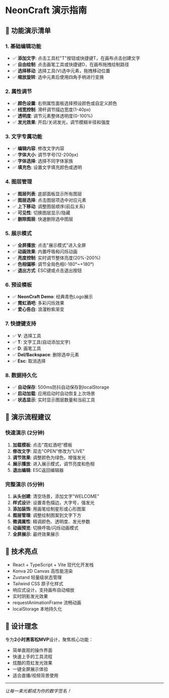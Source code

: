 # NeonCraft 演示指南

## 🎯 功能演示清单

### 1. 基础编辑功能
- ✅ **添加文字**: 点击工具栏"T"按钮或快捷键T，在画布点击创建文字
- ✅ **自由绘制**: 点击画笔工具或快捷键D，在画布拖拽绘制路径  
- ✅ **选择移动**: 选择工具(V)选中元素，拖拽移动位置
- ✅ **缩放旋转**: 选中元素后使用四角手柄进行变换

### 2. 属性调节
- ✅ **颜色设置**: 右侧属性面板选择预设颜色或自定义颜色
- ✅ **线宽控制**: 滑杆调节描边宽度(1-40px)
- ✅ **透明度**: 调节元素整体透明度(0-100%)
- ✅ **发光效果**: 开启/关闭发光，调节模糊半径和强度

### 3. 文字专属功能
- ✅ **编辑内容**: 修改文字内容
- ✅ **字体大小**: 调节字号(12-200px)
- ✅ **字体选择**: 选择不同字体家族
- ✅ **填充色**: 设置文字填充颜色或透明

### 4. 图层管理
- ✅ **图层列表**: 底部面板显示所有图层
- ✅ **图层选择**: 点击图层项选中对应元素
- ✅ **上下移动**: 调整图层顺序(前后关系)
- ✅ **可见性**: 切换图层显示/隐藏
- ✅ **删除图层**: 快速删除选中图层

### 5. 展示模式
- ✅ **全屏播放**: 点击"展示模式"进入全屏
- ✅ **动画效果**: 内置呼吸和闪烁动画
- ✅ **亮度控制**: 实时调节整体亮度(20%-200%)
- ✅ **色相偏移**: 调节全局色相(-180°~+180°)
- ✅ **退出方式**: ESC键或点击退出按钮

### 6. 预设模板
- ✅ **NeonCraft Demo**: 经典青色Logo展示
- ✅ **霓虹酒吧**: 多彩闪烁效果
- ✅ **爱心告白**: 浪漫粉紫渐变

### 7. 快捷键支持
- ✅ **V**: 选择工具
- ✅ **T**: 文字工具(自动添加文字)
- ✅ **D**: 画笔工具
- ✅ **Del/Backspace**: 删除选中元素
- ✅ **Esc**: 取消选择

### 8. 数据持久化
- ✅ **自动保存**: 500ms防抖自动保存到localStorage
- ✅ **启动加载**: 应用启动时自动恢复上次场景
- ✅ **状态显示**: 实时显示图层数量和当前工具

## 🎪 演示流程建议

### 快速演示 (2分钟)
1. **加载模板**: 点击"霓虹酒吧"模板
2. **修改文字**: 双击"OPEN"修改为"LIVE"
3. **调节效果**: 调整颜色为绿色，增强发光
4. **展示播放**: 进入展示模式，调节亮度和色相
5. **退出编辑**: ESC返回编辑器

### 完整演示 (5分钟)
1. **从头创建**: 清空场景，添加文字"WELCOME"
2. **样式设计**: 设置青色描边，大字号，强发光
3. **添加装饰**: 用画笔绘制星形或心形图案
4. **图层管理**: 调整绘制图案到文字下方
5. **微调属性**: 精调颜色、透明度、发光参数
6. **动画预览**: 切换呼吸/闪烁动画模式
7. **全屏展示**: 最终效果展示

## 🚀 技术亮点
- React + TypeScript + Vite 现代化开发栈
- Konva 2D Canvas 高性能渲染
- Zustand 轻量级状态管理
- Tailwind CSS 原子化样式
- 响应式设计，支持画布自动缩放
- 实时阴影发光效果
- requestAnimationFrame 流畅动画
- localStorage 本地持久化

## 🎨 设计理念
专为**2小时黑客松MVP**设计，聚焦核心功能：
- 简单直观的操作界面
- 快速上手的工具流程  
- 炫酷的霓虹发光效果
- 一键全屏展示体验
- 适合直播/视频背景使用

---

*让每一束光都成为你的数字签名！*
